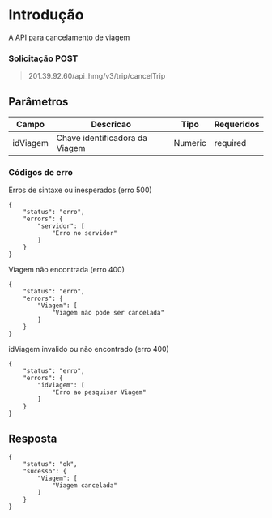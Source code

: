 
# Introdução
A API para cancelamento de viagem


### Solicitação POST
> 201.39.92.60/api_hmg/v3/trip/cancelTrip



## Parâmetros
|Campo                    |Descricao| Tipo|  Requeridos            
|----------------|----------------|----------------|--------------|
|idViagem|Chave identificadora da Viagem|Numeric|required




### Códigos de erro 

Erros de sintaxe ou inesperados (erro 500)
```JS
{
    "status": "erro",
    "errors": {
        "servidor": [
            "Erro no servidor"
        ]
    }
}
```

Viagem não encontrada (erro 400)
```JS
{
    "status": "erro",
    "errors": {
        "Viagem": [
            "Viagem não pode ser cancelada"
        ]
    }
}
```
idViagem invalido ou  não encontrado (erro 400)
```JS
{
    "status": "erro",
    "errors": {
        "idViagem": [
            "Erro ao pesquisar Viagem"
        ]
    }
}
```


## Resposta

```JS
{
    "status": "ok",
    "sucesso": {
        "Viagem": [
            "Viagem cancelada"
        ]
    }
}
```

